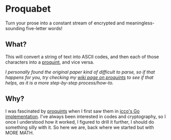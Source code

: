 # Proquabet

Turn your prose into a constant stream of encrypted and meaningless-sounding five-letter words!

## What?

This will convert a string of text into ASCII codes, and then each of those characters into a [proquint][], and vice versa.

*I personally found the original paper kind of difficult to parse, so if that happens for you, try checking my [wiki page on proquints](https://www.tinybrain.fans/proquints.html) to see if that helps, as it is a more step-by-step process/how-to.*

## Why? 

I was fascinated by [proquints][] when I first saw them in [icco's Go implementation](https://merveilles.town/web/statuses/107505257480989361). I've always been interested in codes and cryptography, so I once I understood how it worked, I figured to drill it further, I should do something silly with it. So here we are, back where we started but with MORE MATH.

[proquint]: https://arxiv.org/html/0901.4016
[proquints]: https://arxiv.org/html/0901.4016